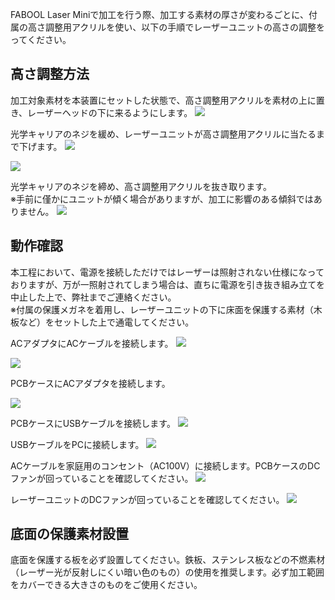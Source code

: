 FABOOL Laser Miniで加工を行う際、加工する素材の厚さが変わるごとに、付属の高さ調整用アクリルを使い、以下の手順でレーザーユニットの高さの調整をってください。

## 高さ調整方法
加工対象素材を本装置にセットした状態で、高さ調整用アクリルを素材の上に置き、レーザーヘッドの下に来るようにします。
<img src="./images/11/mini-1000mm_11_01.jpg">

光学キャリアのネジを緩め、レーザーユニットが高さ調整用アクリルに当たるまで下げます。
<img src="./images/11/mini-1000mm_11_02.jpg">

<img src="./images/11/mini-1000mm_11_03.jpg">

光学キャリアのネジを締め、高さ調整用アクリルを抜き取ります。  
※手前に僅かにユニットが傾く場合がありますが、加工に影響のある傾斜ではありません。
<img src="./images/11/mini-1000mm_11_04.jpg">

## 動作確認
本工程において、電源を接続しただけではレーザーは照射されない仕様になっておりますが、万が一照射されてしまう場合は、直ちに電源を引き抜き組み立てを中止した上で、弊社までご連絡ください。   
※付属の保護メガネを着用し、レーザーユニットの下に床面を保護する素材（木板など）をセットした上で通電してください。

ACアダプタにACケーブルを接続します。
<img src="./images/11/mini-1000mm_11_05.jpg">

<img src="./images/11/mini-1000mm_11_06.jpg">

PCBケースにACアダプタを接続します。

<img src="./images/11/mini-1000mm_11_07.jpg">

PCBケースにUSBケーブルを接続します。
<img src="./images/11/mini-1000mm_11_08.jpg">

USBケーブルをPCに接続します。
<img src="./images/11/mini-1000mm_11_09.jpg">

ACケーブルを家庭用のコンセント（AC100V）に接続します。PCBケースのDCファンが回っていることを確認してください。
<img src="./images/11/mini-1000mm_11_10.jpg">

レーザーユニットのDCファンが回っていることを確認してください。
<img src="./images/11/mini-1000mm_11_11.jpg">

## 底面の保護素材設置
底面を保護する板を必ず設置してください。鉄板、ステンレス板などの不燃素材（レーザー光が反射しにくい暗い色のもの）の使用を推奨します。必ず加工範囲をカバーできる大きさのものをご使用ください。

